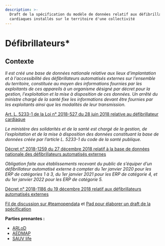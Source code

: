 ```yaml
---
description: >-
  Draft de la spécification du modèle de données relatif aux défibrillateurs
  cardiaques installés sur le territoire d'une collectivité
---
```


# Défibrillateurs\*

## Contexte

_Il est créé une base de données nationale relative aux lieux d'implantation et à l'accessibilité des défibrillateurs automatisés externes sur l'ensemble du territoire, constituée au moyen des informations fournies par les exploitants de ces appareils à un organisme désigné par décret pour la gestion, l'exploitation et la mise à disposition de ces données. Un arrêté du ministre chargé de la santé fixe les informations devant être fournies par les exploitants ainsi que les modalités de leur transmission._

[Art. L. 5233-1 de la Loi n° 2018-527 du 28 juin 2018 relative au défibrillateur cardiaque](https://www.legifrance.gouv.fr/jo_pdf.do?id=JORFTEXT000037116260)

_Le ministère des solidarités et de la santé est chargé de la gestion, de l’exploitation et de la mise à disposition des données constituant la base de données créée par l’article L. 5233-1 du code de la santé publique._

[Décret n° 2018-1259 du 27 décembre 2018 relatif à la base de données nationale des défibrillateurs automatisés externes](https://www.legifrance.gouv.fr/jo_pdf.do?id=JORFTEXT000037864893)

_Obligation faite aux établissements recevant du public de s’équiper d’un défibrillateur automatisé externe à compter du 1er janvier 2020 pour les ERP de catégories 1 à 3, du 1er janvier 2021 pour les ERP de catégorie 4, et du 1er janvier 2022 pour les ERP de catégorie 5._

[Décret n° 2018-1186 du 19 décembre 2018 relatif aux défibrillateurs automatisés externes](https://www.legifrance.gouv.fr/jo_pdf.do?id=JORFTEXT000037839290)

[Fil de discussion sur \#teamopendata](https://teamopendata.org/t/loi-defibrillateur-cardiaque/658/11) et [Pad pour élaborer un draft de la spécification](https://annuel.framapad.org/p/spec-defibrillateurs)

**Parties prenantes :**

* [ARLoD](http://www.arlod.fr/)
* [AEDMAP](https://aedmap.org/fr/)
* [SAUV life](https://sauvlife.fr/)



